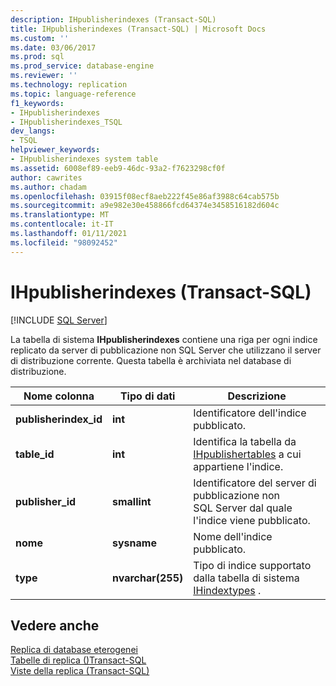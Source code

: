 ```yaml
---
description: IHpublisherindexes (Transact-SQL)
title: IHpublisherindexes (Transact-SQL) | Microsoft Docs
ms.custom: ''
ms.date: 03/06/2017
ms.prod: sql
ms.prod_service: database-engine
ms.reviewer: ''
ms.technology: replication
ms.topic: language-reference
f1_keywords:
- IHpublisherindexes
- IHpublisherindexes_TSQL
dev_langs:
- TSQL
helpviewer_keywords:
- IHpublisherindexes system table
ms.assetid: 6008ef89-eeb9-46dc-93a2-f7623298cf0f
author: cawrites
ms.author: chadam
ms.openlocfilehash: 03915f08ecf8aeb222f45e86af3988c64cab575b
ms.sourcegitcommit: a9e982e30e458866fcd64374e3458516182d604c
ms.translationtype: MT
ms.contentlocale: it-IT
ms.lasthandoff: 01/11/2021
ms.locfileid: "98092452"
---
```

# <a name="ihpublisherindexes-transact-sql"></a>IHpublisherindexes (Transact-SQL)
[!INCLUDE [SQL Server](../../includes/applies-to-version/sqlserver.md)]

  La tabella di sistema **IHpublisherindexes** contiene una riga per ogni indice replicato da server di pubblicazione non SQL Server che utilizzano il server di distribuzione corrente. Questa tabella è archiviata nel database di distribuzione.  
  
|Nome colonna|Tipo di dati|Descrizione|  
|-----------------|---------------|-----------------|  
|**publisherindex_id**|**int**|Identificatore dell'indice pubblicato.|  
|**table_id**|**int**|Identifica la tabella da [IHpublishertables](../../relational-databases/system-tables/ihpublishertables-transact-sql.md) a cui appartiene l'indice.|  
|**publisher_id**|**smallint**|Identificatore del server di pubblicazione non SQL Server dal quale l'indice viene pubblicato.|  
|**nome**|**sysname**|Nome dell'indice pubblicato.|  
|**type**|**nvarchar(255)**|Tipo di indice supportato dalla tabella di sistema [IHindextypes](../../relational-databases/system-tables/ihindextypes-transact-sql.md) .|  
  
## <a name="see-also"></a>Vedere anche  
 [Replica di database eterogenei](../../relational-databases/replication/non-sql/heterogeneous-database-replication.md)   
 [Tabelle di replica &#40;&#41;Transact-SQL ](../../relational-databases/system-tables/replication-tables-transact-sql.md)   
 [Viste della replica &#40;Transact-SQL&#41;](../../relational-databases/system-views/replication-views-transact-sql.md)  
  
  
